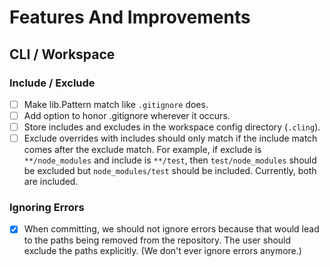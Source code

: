 # Features And Improvements

## CLI / Workspace

### Include / Exclude

- [ ] Make lib.Pattern match like `.gitignore` does.
- [ ] Add option to honor .gitignore wherever it occurs.
- [ ] Store includes and excludes in the workspace config directory (`.cling`).
- [ ] Exclude overrides with includes should only match if the include match comes after the exclude match.
      For example, if exclude is `**/node_modules` and include is `**/test`, then `test/node_modules`
      should be excluded but `node_modules/test` should be included. Currently, both are included.

### Ignoring Errors

- [x] When committing, we should not ignore errors because that would lead to the paths being
      removed from the repository. The user should exclude the paths explicitly.
      (We don't ever ignore errors anymore.)
